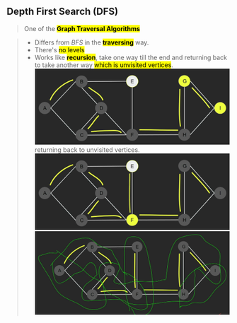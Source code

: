 ## Depth First Search (DFS)

> One of the <mark>**Graph Traversal Algorithms**</mark>

> - Differs from _BFS_ in the <mark>**traversing**</mark> way.
> - There's <mark>no levels</mark>
> - Works like <mark>**recursion**</mark>, take one way till the end and returning back to take another way <mark>which is unvisited vertices</mark>.
>   ![traversing](traversing.png) returning back to unvisited vertices. ![returning back](retuning_back.png) ![traversing blocks](traversing_blocks.png)
